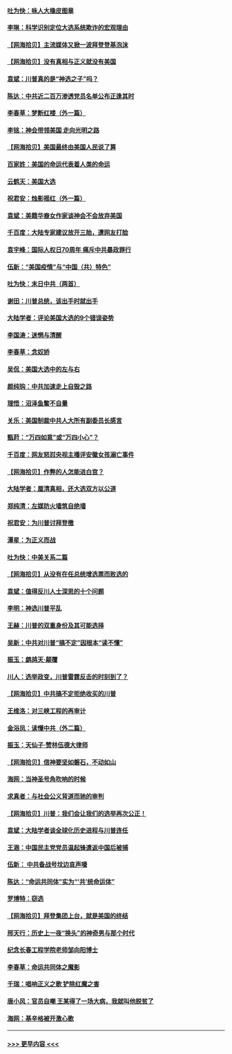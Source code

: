 #### [吐为快：咏人大橡皮图章](../pages/nsc993/n12624470.md?t=12171102) 
#### [李琳：科学识别定位大选系统欺诈的宏观理由](../pages/nsc993/n12624340.md?t=12171102) 
#### [【网海拾贝】主流媒体又掀一波拜登登基泡沫](../pages/nsc993/n12624000.md?t=12171102) 
#### [【网海拾贝】没有真相与正义就没有美国](../pages/nsc993/n12621885.md?t=12171102) 
#### [袁斌：川普真的是“神选之子”吗？](../pages/nsc993/n12621749.md?t=12171102) 
#### [陈达：中共近二百万渗透党员名单公布正逢其时](../pages/nsc993/n12620870.md?t=12171102) 
#### [李春草：梦断红楼（外一篇）](../pages/nsc993/n12619122.md?t=12171102) 
#### [李铭：神会带领美国 走向光明之路](../pages/nsc993/n12618584.md?t=12171102) 
#### [【网海拾贝】美国最终由美国人民说了算](../pages/nsc993/n12617255.md?t=12171102) 
#### [百家姓：美国的命运代表着人类的命运](../pages/nsc993/n12615838.md?t=12171102) 
#### [云鹤天：美国大选](../pages/nsc993/n12615994.md?t=12171102) 
#### [祝君安：烛影摇红（外一篇）](../pages/nsc993/n12615975.md?t=12171102) 
#### [袁斌：美籍华裔女作家谈神会不会放弃美国](../pages/nsc993/n12615263.md?t=12171102) 
#### [千百度：大陆专家建议放开三胎，遭网友打脸](../pages/nsc993/n12614456.md?t=12171102) 
#### [袁宇峰：国际人权日70周年 痛斥中共暴政罪行](../pages/nsc993/n12611965.md?t=12171102) 
#### [伍新：“美国疫情”与“中国（共）特色”](../pages/nsc993/n12611463.md?t=12171102) 
#### [吐为快：末日中共（两首）](../pages/nsc993/n12611461.md?t=12171102) 
#### [谢田：川普总统，该出手时就出手](../pages/nsc993/n12610905.md?t=12171102) 
#### [大陆学者：评论美国大选的9个错误姿势](../pages/nsc993/n12609586.md?t=12171102) 
#### [李国涛：迷惘与清醒](../pages/nsc993/n12607532.md?t=12171102) 
#### [李春草：念奴娇](../pages/nsc993/n12607083.md?t=12171102) 
#### [吴侃：美国大选中的左与右](../pages/nsc993/n12607054.md?t=12171102) 
#### [颜纯钩：中共加速走上自毁之路](../pages/nsc993/n12606473.md?t=12171102) 
#### [理悟：沼泽鱼鳖不自量](../pages/nsc993/n12606454.md?t=12171102) 
#### [关乐：美国制裁中共人大所有副委员长感言](../pages/nsc993/n12606442.md?t=12171102) 
#### [甄莳：“万四如意”或“万四小心”？](../pages/nsc993/n12606091.md?t=12171102) 
#### [千百度：网友怒怼央视主播评安徽女孩溺亡事件](../pages/nsc993/n12605370.md?t=12171102) 
#### [【网海拾贝】作弊的人怎能进白宫？](../pages/nsc993/n12603546.md?t=12171102) 
#### [大陆学者：厘清真相，还大选双方以公道](../pages/nsc993/n12603475.md?t=12171102) 
#### [郑纯清：左媒防火墙筑自绝墙](../pages/nsc993/n12602226.md?t=12171102) 
#### [祝君安：为川普讨拜登檄](../pages/nsc993/n12602199.md?t=12171102) 
#### [潭星：为正义而战](../pages/nsc993/n12600926.md?t=12171102) 
#### [吐为快：中美关系二篇](../pages/nsc993/n12600908.md?t=12171102) 
#### [【网海拾贝】从没有在任总统增选票而败选的](../pages/nsc993/n12600435.md?t=12171102) 
#### [袁斌：值得反川人士深思的十个问题](../pages/nsc993/n12600332.md?t=12171102) 
#### [李明：神选川普平乱](../pages/nsc993/n12599751.md?t=12171102) 
#### [王赫：川普的双重身份及其可能选择](../pages/nsc993/n12599723.md?t=12171102) 
#### [吴新：中共对川普“搞不定”因根本“读不懂”](../pages/nsc993/n12599502.md?t=12171102) 
#### [振玉：鹧鸪天‧颠覆](../pages/nsc993/n12599494.md?t=12171102) 
#### [川人：选举政变，川普雷霆反击的时刻到了？](../pages/nsc993/n12599291.md?t=12171102) 
#### [【网海拾贝】中共搞不定拒绝收买的川普](../pages/nsc993/n12598955.md?t=12171102) 
#### [王维洛：对三峡工程的再审计](../pages/nsc993/n12598436.md?t=12171102) 
#### [金浴凤：读懂中共（外二篇）](../pages/nsc993/n12597943.md?t=12171102) 
#### [振玉：天仙子‧赞林伍德大律师](../pages/nsc993/n12597929.md?t=12171102) 
#### [【网海拾贝】信神要坚如磐石，不动如山](../pages/nsc993/n12597901.md?t=12171102) 
#### [海网：当神圣号角吹响的时候](../pages/nsc993/n12595891.md?t=12171102) 
#### [求真者：与社会公义背道而驰的审判](../pages/nsc993/n12595868.md?t=12171102) 
#### [【网海拾贝】川普：我们会让我们的选举再次公正！](../pages/nsc993/n12594930.md?t=12171102) 
#### [袁斌：大陆学者谈全球化历史进程与川普连任](../pages/nsc993/n12594690.md?t=12171102) 
#### [王涵：中国民主党党员温起锋遣返中国后被捕](../pages/nsc993/n12594540.md?t=12171102) 
#### [伍新： 中共备战号坟边哀声嚎](../pages/nsc993/n12593086.md?t=12171102) 
#### [陈达：“命运共同体”实为“‘共’统命运体”](../pages/nsc993/n12590865.md?t=12171102) 
#### [罗博特：窃选](../pages/nsc993/n12590619.md?t=12171102) 
#### [【网海拾贝】拜登集团上台，就是美国的终结](../pages/nsc993/n12589725.md?t=12171102) 
#### [邢天行：历史上一夜“换头”的神奇男与那个时代](../pages/nsc993/n12589424.md?t=12171102) 
#### [纪念长春工程学院老师邹向阳博士](../pages/nsc993/n12585390.md?t=12171102) 
#### [李春草：命运共同体之魔影](../pages/nsc993/n12585026.md?t=12171102) 
#### [千瑞：唱响正义之歌 铲除红魔之害](../pages/nsc993/n12585002.md?t=12171102) 
#### [唐小风：官员自嘲 王某得了一场大病，我就叫他脱贫了](../pages/nsc993/n12584981.md?t=12171102) 
#### [海网：基辛格被开激心歌](../pages/nsc993/n12584946.md?t=12171102) 

----
#### [ >>> 更早内容 <<< ](../indexes/nsc993-earlier.md)
